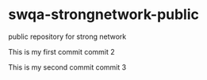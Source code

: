 # swqa-strongnetwork-public
public repository for strong network

This is my first commit
commit 2

This is my second commit
commit 3

